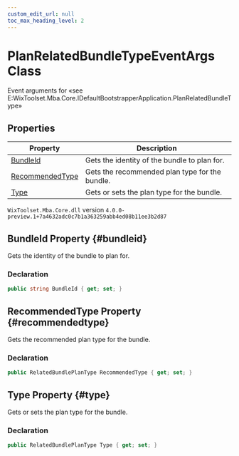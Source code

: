 ```yaml
---
custom_edit_url: null
toc_max_heading_level: 2
---
```

# PlanRelatedBundleTypeEventArgs Class
Event arguments for «see E:WixToolset.Mba.Core.IDefaultBootstrapperApplication.PlanRelatedBundleType» 
## Properties
| Property | Description |
| ------ | ----------- |
| [BundleId](#bundleid) | Gets the identity of the bundle to plan for. |
| [RecommendedType](#recommendedtype) | Gets the recommended plan type for the bundle. |
| [Type](#type) | Gets or sets the plan type for the bundle. |
`WixToolset.Mba.Core.dll` version `4.0.0-preview.1+7a4632adc0c7b1a363259abb4ed08b11ee3b2d87`
## BundleId Property {#bundleid}
Gets the identity of the bundle to plan for.
### Declaration
```cs
public string BundleId { get; set; } 
```
## RecommendedType Property {#recommendedtype}
Gets the recommended plan type for the bundle.
### Declaration
```cs
public RelatedBundlePlanType RecommendedType { get; set; } 
```
## Type Property {#type}
Gets or sets the plan type for the bundle.
### Declaration
```cs
public RelatedBundlePlanType Type { get; set; } 
```
